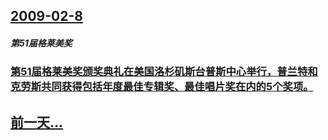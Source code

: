 ## [2009-02-8](/zh/news/2009/02/8/index.md)

##### 第51届格莱美奖
### [第51届格莱美奖颁奖典礼在美国洛杉矶斯台普斯中心举行，普兰特和克劳斯共同获得包括年度最佳专辑奖、最佳唱片奖在内的5个奖项。](/zh/news/2009/02/8/第51届格莱美奖颁奖典礼在美国洛杉矶斯台普斯中心举行-普兰特和克劳斯共同获得包括年度最佳专辑奖-最佳唱片奖在内的5个奖项.md)
## [前一天...](/zh/news/2009/02/7/index.md)

